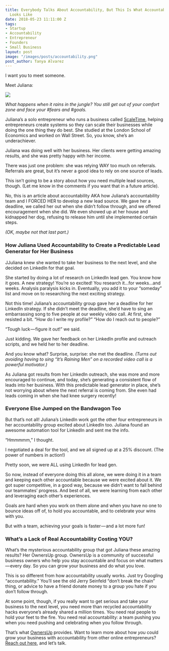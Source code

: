 ```yaml
---
title: Everybody Talks About Accountability, But This Is What Accountability Really
  Looks Like
date: 2018-05-23 11:11:00 Z
tags:
- Startup
- Accountability
- Entrepreneur
- Founders
- Small Business
layout: post
image: "/images/posts/accountability.png"
post_author: Tanya Alvarez
---
```


I want you to meet someone.

Meet Juliana:

<image src="/images/posts/accountability.png" />

<span class="small">_What happens when it rains in the jungle? You still get out of your comfort zone and face your #fears and #goals._</span>

Juliana’s a solo entrepreneur who runs a business called [ScaleTime](http://scaletime.co/), helping entrepreneurs create systems so they can scale their businesses while doing the one thing they do best. She studied at the London School of Economics and worked on Wall Street. So, you know, she’s an underachiever.

Juliana was doing well with her business. Her clients were getting amazing results, and she was pretty happy with her income.

There was just one problem: she was relying WAY too much on referrals. Referrals are great, but it’s never a good idea to rely on one source of leads.

This isn’t going to be a story about how you need multiple lead sources, though. (Let me know in the comments if you want that in a future article).

No, this is an article about accountability AKA how Juliana’s accountability team and I FORCED HER to develop a new lead source. We gave her a deadline, we called her out when she didn’t follow through, and we offered encouragement when she did. We even showed up at her house and kidnapped her dog, refusing to release him until she implemented certain steps.

_(OK, maybe not that last part.)_

### How Juliana Used Accountability to Create a Predictable Lead Generator for Her Business

JJuliana knew she wanted to take her business to the next level, and she decided on LinkedIn for that goal.

She started by doing a lot of research on LinkedIn lead gen. You know how it goes. A new strategy! You’re so excited! You research it…for weeks…and weeks. Analysis paralysis kicks in. Eventually, you add it to your “someday” list and move on to researching the next exciting strategy.

Not this time! Juliana’s accountability group gave her a deadline for her LinkedIn strategy. If she didn’t meet the deadline, she’d have to sing an embarrassing song to five people at our weekly video call. At first, she resisted a bit. “How do I write my profile?” “How do I reach out to people?”

“Tough luck — figure it out!” we said.

Just kidding. We gave her feedback on her LinkedIn profile and outreach scripts, and we held her to her deadline.

And you know what? Surprise, surprise: she met the deadline. _(Turns out avoiding having to sing “It’s Raining Men” on a recorded video call is a powerful motivator.)_

As Juliana got results from her LinkedIn outreach, she was more and more encouraged to continue, and today, she’s generating a consistent flow of leads into her business. With this predictable lead generator in place, she’s not worrying about where the next referral is coming from. She even had leads coming in when she had knee surgery recently!

### Everyone Else Jumped on the Bandwagon Too

But that’s not all! Juliana’s LinkedIn work got the other four entrepreneurs in her accountability group excited about LinkedIn too. Juliana found an awesome automation tool for LinkedIn and sent me the info.

“Hmmmmm,” I thought.

I negotiated a deal for the tool, and we all signed up at a 25% discount. (The power of numbers in action!)

Pretty soon, we were ALL using LinkedIn for lead gen.

So now, instead of everyone doing this all alone, we were doing it in a team and keeping each other accountable because we were excited about it. We got super competitive, in a good way, because we didn’t want to fall behind our teammates’ progress. And best of all, we were learning from each other and leveraging each other’s experiences.

Goals are hard when you work on them alone and when you have no one to bounce ideas off of, to hold you accountable, and to celebrate your wins with you.

But with a team, achieving your goals is faster — and a lot more fun!

### What’s a Lack of Real Accountability Costing YOU?

What’s the mysterious accountability group that got Juliana these amazing results? Her OwnersUp group. OwnersUp is a community of successful business owners who help you stay accountable and focus on what matters — every day. So you can grow your business and do what you love.

This is so different from how accountability usually works. Just try Googling “accountability.” You’ll see the old Jerry Seinfeld “don’t break the chain” thing, or advice to have a friend donate money to a group you hate if you don’t follow through.

At some point, though, if you really want to get serious and take your business to the next level, you need more than recycled accountability hacks everyone’s already shared a million times. You need real people to hold your feet to the fire. You need real accountability: a team pushing you when you need pushing and celebrating when you follow through.

That’s what [OwnersUp](https://ownersup.com/) provides. Want to learn more about how _you_ could grow your business with accountability from other online entrepreneurs? [Reach out here](https://ownersup.com/apply), and let’s talk.